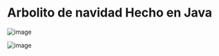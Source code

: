 # Arbolito de navidad Hecho en Java

![image](https://github.com/TecnoZoni/Arbolito-de-navidad-Java/assets/90013026/d0cb9891-a1cd-4159-a90b-c3aa6ae0fb7c)

![image](https://github.com/TecnoZoni/Arbolito-de-navidad-Java/assets/90013026/68ff873f-bae2-4402-bdd5-545cc3377722)

